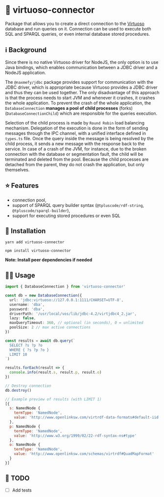 # 🔗 virtuoso-connector

Package that allows you to create a direct connection to the [Virtuoso](https://virtuoso.openlinksw.com/) 
database and run queries on it. Connection can be used to execute both SQL and SPARQL queries, or even 
internal database stored procedures. 

## ℹ Background

Since there is no native Virtuoso driver for NodeJS, the only option is to use Java bindings, which enables
communication between a JDBC driver and a NodeJS application.

The `@naxmefy/jdbc` package provides support for communication with the JDBC driver, which is
appropriate because Virtuoso provides a JDBC driver and thus they can be
used together. The only disadvantage of this approach is that the process
needs to start JVM and whenever it crashes, it crashes the whole application.
To prevent the crash of the whole application, the `DatabaseConnection` **manages a pool of child processes** (forks) (`DatabaseConnectionChild`)
which are responsible for the queries execution.

Selection of the child process is made by `Round Robin` load balancing mechanism.
Delegation of the execution is done in the form of sending messages through the IPC channel, with a unified
interface defined in `types.ts` file. Once the query inside the message is being
resolved by the child process, it sends a new message with the response back
to the service. In case of a crash of the JVM, for instance, due to the broken
connection with the database or segmentation fault, the child will be terminated and deleted from the pool.
Because the child processes are detached from the parent, they do not crash the application, but only themselves.

## ⭐️ Features

- connection pool,
- support of SPARQL query builder syntax (`@tpluscode/rdf-string`, `@tpluscode/sparql-builder`),
- support for executing stored procedures or even SQL

## 🚀 Installation

```
yarn add virtuoso-connector
```
```
npm install virtuoso-connector
```

**Note: Install peer dependencies if needed** 

## 🤘🏻 Usage

```typescript
import { DatabaseConnection } from 'virtuoso-connector'

const db = new DatabaseConnection({
  url: 'jdbc:virtuoso://127.0.0.1:1111/CHARSET=UTF-8',
  username: 'dba',
  password: 'dba',
  driverPath: '/usr/local/vos/lib/jdbc-4.2/virtjdbc4_2.jar',
  lazy: false,
  maxQueryTimeout: 360, // optional (in seconds), 0 = unlimited
  poolSize: 2 // max active connections
})

const results = await db.query(`
  SELECT ?s ?p ?o 
  WHERE { ?s ?p ?o }
  LIMIT 10
`)

results.forEach(result => {
  console.info(result.s, result.p, result.o)
})

// Destroy connection
db.destroy()
```

```javascript
// Example preview of results (with LIMIT 1)
[{
  s: NamedNode {
    termType: 'NamedNode',
    value: 'http://www.openlinksw.com/virtrdf-data-formats#default-iid'
  },
  p: NamedNode {
	termType: 'NamedNode',
    value: 'http://www.w3.org/1999/02/22-rdf-syntax-ns#type'
  },
  o: NamedNode {
    termType: 'NamedNode',
	value: 'http://www.openlinksw.com/schemas/virtrdf#QuadMapFormat'
  } 
}]
```

## 📃 TODO
- [ ] Add tests
